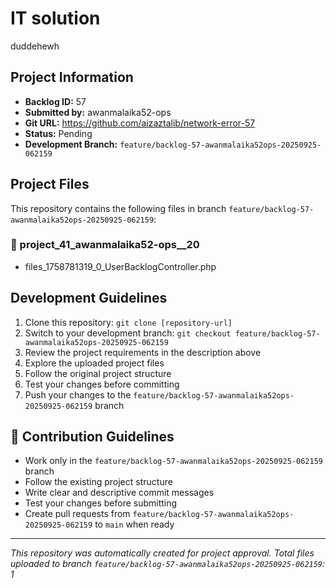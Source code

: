 # IT solution

duddehewh

## Project Information

- **Backlog ID:** 57
- **Submitted by:** awanmalaika52-ops
- **Git URL:** https://github.com/aizaztalib/network-error-57
- **Status:** Pending
- **Development Branch:** `feature/backlog-57-awanmalaika52ops-20250925-062159`

## Project Files

This repository contains the following files in branch `feature/backlog-57-awanmalaika52ops-20250925-062159`:

### 📁 project_41_awanmalaika52-ops__20
- files_1758781319_0_UserBacklogController.php

## Development Guidelines

1. Clone this repository: `git clone [repository-url]`
2. Switch to your development branch: `git checkout feature/backlog-57-awanmalaika52ops-20250925-062159`
3. Review the project requirements in the description above
4. Explore the uploaded project files
5. Follow the original project structure
6. Test your changes before committing
7. Push your changes to the `feature/backlog-57-awanmalaika52ops-20250925-062159` branch

## 🤝 Contribution Guidelines

- Work only in the `feature/backlog-57-awanmalaika52ops-20250925-062159` branch
- Follow the existing project structure
- Write clear and descriptive commit messages
- Test your changes before submitting
- Create pull requests from `feature/backlog-57-awanmalaika52ops-20250925-062159` to `main` when ready

---

*This repository was automatically created for project approval. Total files uploaded to branch `feature/backlog-57-awanmalaika52ops-20250925-062159`: 1*
